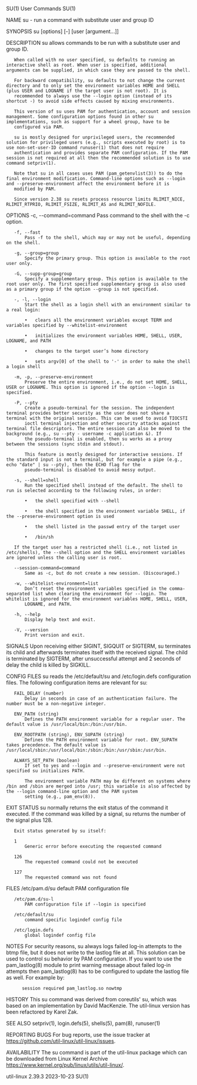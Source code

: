SU(1)                                                                                          User Commands                                                                                          SU(1)

NAME
       su - run a command with substitute user and group ID

SYNOPSIS
       su [options] [-] [user [argument...]]

DESCRIPTION
       su allows commands to be run with a substitute user and group ID.

       When called with no user specified, su defaults to running an interactive shell as root. When user is specified, additional arguments can be supplied, in which case they are passed to the shell.

       For backward compatibility, su defaults to not change the current directory and to only set the environment variables HOME and SHELL (plus USER and LOGNAME if the target user is not root). It is
       recommended to always use the --login option (instead of its shortcut -) to avoid side effects caused by mixing environments.

       This version of su uses PAM for authentication, account and session management. Some configuration options found in other su implementations, such as support for a wheel group, have to be
       configured via PAM.

       su is mostly designed for unprivileged users, the recommended solution for privileged users (e.g., scripts executed by root) is to use non-set-user-ID command runuser(1) that does not require
       authentication and provides separate PAM configuration. If the PAM session is not required at all then the recommended solution is to use command setpriv(1).

       Note that su in all cases uses PAM (pam_getenvlist(3)) to do the final environment modification. Command-line options such as --login and --preserve-environment affect the environment before it is
       modified by PAM.

       Since version 2.38 su resets process resource limits RLIMIT_NICE, RLIMIT_RTPRIO, RLIMIT_FSIZE, RLIMIT_AS and RLIMIT_NOFILE.

OPTIONS
       -c, --command=command
           Pass command to the shell with the -c option.

       -f, --fast
           Pass -f to the shell, which may or may not be useful, depending on the shell.

       -g, --group=group
           Specify the primary group. This option is available to the root user only.

       -G, --supp-group=group
           Specify a supplementary group. This option is available to the root user only. The first specified supplementary group is also used as a primary group if the option --group is not specified.

       -, -l, --login
           Start the shell as a login shell with an environment similar to a real login:

           •   clears all the environment variables except TERM and variables specified by --whitelist-environment

           •   initializes the environment variables HOME, SHELL, USER, LOGNAME, and PATH

           •   changes to the target user’s home directory

           •   sets argv[0] of the shell to '-' in order to make the shell a login shell

       -m, -p, --preserve-environment
           Preserve the entire environment, i.e., do not set HOME, SHELL, USER or LOGNAME. This option is ignored if the option --login is specified.

       -P, --pty
           Create a pseudo-terminal for the session. The independent terminal provides better security as the user does not share a terminal with the original session. This can be used to avoid TIOCSTI
           ioctl terminal injection and other security attacks against terminal file descriptors. The entire session can also be moved to the background (e.g., su --pty - username -c application &). If
           the pseudo-terminal is enabled, then su works as a proxy between the sessions (sync stdin and stdout).

           This feature is mostly designed for interactive sessions. If the standard input is not a terminal, but for example a pipe (e.g., echo "date" | su --pty), then the ECHO flag for the
           pseudo-terminal is disabled to avoid messy output.

       -s, --shell=shell
           Run the specified shell instead of the default. The shell to run is selected according to the following rules, in order:

           •   the shell specified with --shell

           •   the shell specified in the environment variable SHELL, if the --preserve-environment option is used

           •   the shell listed in the passwd entry of the target user

           •   /bin/sh

       If the target user has a restricted shell (i.e., not listed in /etc/shells), the --shell option and the SHELL environment variables are ignored unless the calling user is root.

       --session-command=command
           Same as -c, but do not create a new session. (Discouraged.)

       -w, --whitelist-environment=list
           Don’t reset the environment variables specified in the comma-separated list when clearing the environment for --login. The whitelist is ignored for the environment variables HOME, SHELL, USER,
           LOGNAME, and PATH.

       -h, --help
           Display help text and exit.

       -V, --version
           Print version and exit.

SIGNALS
       Upon receiving either SIGINT, SIGQUIT or SIGTERM, su terminates its child and afterwards terminates itself with the received signal. The child is terminated by SIGTERM, after unsuccessful attempt
       and 2 seconds of delay the child is killed by SIGKILL.

CONFIG FILES
       su reads the /etc/default/su and /etc/login.defs configuration files. The following configuration items are relevant for su:

       FAIL_DELAY (number)
           Delay in seconds in case of an authentication failure. The number must be a non-negative integer.

       ENV_PATH (string)
           Defines the PATH environment variable for a regular user. The default value is /usr/local/bin:/bin:/usr/bin.

       ENV_ROOTPATH (string), ENV_SUPATH (string)
           Defines the PATH environment variable for root. ENV_SUPATH takes precedence. The default value is /usr/local/sbin:/usr/local/bin:/sbin:/bin:/usr/sbin:/usr/bin.

       ALWAYS_SET_PATH (boolean)
           If set to yes and --login and --preserve-environment were not specified su initializes PATH.

           The environment variable PATH may be different on systems where /bin and /sbin are merged into /usr; this variable is also affected by the --login command-line option and the PAM system
           setting (e.g., pam_env(8)).

EXIT STATUS
       su normally returns the exit status of the command it executed. If the command was killed by a signal, su returns the number of the signal plus 128.

       Exit status generated by su itself:

       1
           Generic error before executing the requested command

       126
           The requested command could not be executed

       127
           The requested command was not found

FILES
       /etc/pam.d/su
           default PAM configuration file

       /etc/pam.d/su-l
           PAM configuration file if --login is specified

       /etc/default/su
           command specific logindef config file

       /etc/login.defs
           global logindef config file

NOTES
       For security reasons, su always logs failed log-in attempts to the btmp file, but it does not write to the lastlog file at all. This solution can be used to control su behavior by PAM
       configuration. If you want to use the pam_lastlog(8) module to print warning message about failed log-in attempts then pam_lastlog(8) has to be configured to update the lastlog file as well. For
       example by:

          session required pam_lastlog.so nowtmp

HISTORY
       This su command was derived from coreutils' su, which was based on an implementation by David MacKenzie. The util-linux version has been refactored by Karel Zak.

SEE ALSO
       setpriv(1), login.defs(5), shells(5), pam(8), runuser(1)

REPORTING BUGS
       For bug reports, use the issue tracker at https://github.com/util-linux/util-linux/issues.

AVAILABILITY
       The su command is part of the util-linux package which can be downloaded from Linux Kernel Archive <https://www.kernel.org/pub/linux/utils/util-linux/>.

util-linux 2.39.3                                                                                2023-10-23                                                                                           SU(1)
